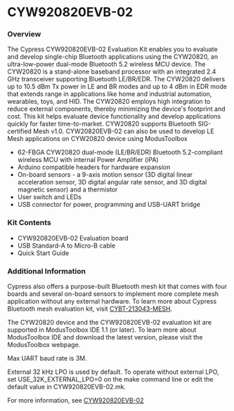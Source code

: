 # CYW920820EVB-02

### Overview

The Cypress CYW920820EVB-02 Evaluation Kit enables you to evaluate and develop single-chip Bluetooth applications using the CYW20820, an ultra-low-power dual-mode Bluetooth 5.2 wireless MCU device. The CYW20820 is a stand-alone baseband processor with an integrated 2.4 GHz transceiver supporting Bluetooth LE/BR/EDR. The CYW20820 delivers up to 10.5 dBm Tx power in LE and BR modes and up to 4 dBm in EDR mode that extends range in applications like home and industrial automation, wearables, toys, and HID. The CYW20820 employs high integration to reduce external components, thereby minimizing the device's footprint and cost. This kit helps evaluate device functionality and develop applications quickly for faster time-to-market. CYW20820 supports Bluetooth SIG-certified Mesh v1.0. CYW20820EVB-02 can also be used to develop LE Mesh applications on CYW20820 device using ModusToolbox

* 62-FBGA CYW20820 dual-mode (LE/BR/EDR) Bluetooth 5.2-compliant wireless MCU with internal Power Amplifier (iPA)
* Arduino compatible headers for hardware expansion
* On-board sensors - a 9-axis motion sensor (3D digital linear acceleration sensor, 3D digital angular rate sensor, and 3D digital magnetic sensor) and a thermistor
* User switch and LEDs
* USB connector for power, programming and USB-UART bridge

### Kit Contents

* CYW920820EVB-02 Evaluation board
* USB Standard-A to Micro-B cable
* Quick Start Guide

### Additional Information

Cypress also offers a purpose-built Bluetooth mesh kit that comes with four boards and several on-board sensors to implement more complete mesh application without any external hardware. To learn more about Cypress Bluetooth mesh evaluation kit, visit [CYBT-213043-MESH](http://www.cypress.com/CYBT-213043-MESH).

The CYW20820 device and the CYW920820EVB-02 evaluation kit are supported in ModusToolbox IDE 1.1 (or later). To learn more about ModusToolbox IDE and download the latest version, please visit the ModusToolbox webpage.

Max UART baud rate is 3M.

External 32 kHz LPO is used by default. To operate without external LPO, set USE\_32K\_EXTERNAL\_LPO=0 on the make command line or edit the default value in CYW920820EVB-02.mk.

For more information, see [CYW920820EVB-02](http://www.cypress.com/CYW920820EVB-02)

